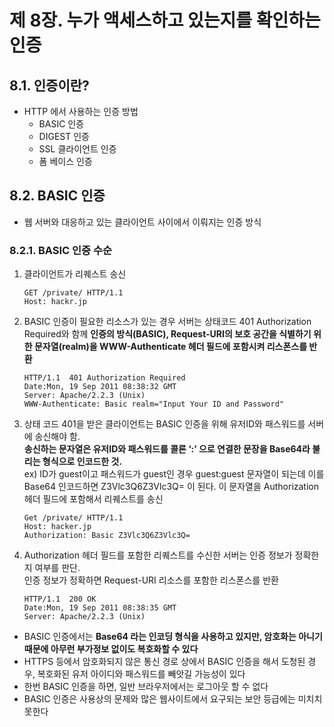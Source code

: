 # 제 8장. 누가 액세스하고 있는지를 확인하는 인증
## 8.1. 인증이란?
- HTTP 에서 사용하는 인증 방법
  - BASIC 인증
  - DIGEST 인증
  - SSL 클라이언트 인증
  - 폼 베이스 인증

## 8.2. BASIC 인증
- 웹 서버와 대응하고 있는 클라이언트 사이에서 이뤄지는 인증 방식

### 8.2.1. BASIC 인증 수순
1. 클라이언트가 리퀘스트 송신
    ```http
    GET /private/ HTTP/1.1 
    Host: hackr.jp
    ```
2. BASIC 인증이 필요한 리소스가 있는 경우 서버는 상태코드 401 Authorization Required와 함께 **인증의 방식(BASIC), Request-URI의 보호 공간을 식별하기 위한 문자열(realm)을 WWW-Authenticate 헤더 필드에 포함시켜 리스폰스를 반환**
    ```http
    HTTP/1.1  401 Authorization Required
    Date:Mon, 19 Sep 2011 08:38:32 GMT
    Server: Apache/2.2.3 (Unix)
    WWW-Authenticate: Basic realm="Input Your ID and Password"
    ```
3. 상태 코드 401을 받은 클라이언트는 BASIC 인증을 위해 유저ID와 패스워드를 서버에 송신해야 함.<br>**송신하는 문자열은 유저ID와 패스워드를 콜론 ‘:’ 으로 연결한 문장을 Base64라 불리는 형식으로 인코드한 것.** <br>ex) ID가 guest이고 패스워드가 guest인 경우 guest:guest 문자열이 되는데 이를 Base64 인코드하면 Z3Vlc3Q6Z3Vlc3Q= 이 된다. 이 문자열을 Authorization 헤더 필드에 포함해서 리퀘스트를 송신
    ```http
    Get /private/ HTTP/1.1
    Host: hacker.jp
    Authorization: Basic Z3Vlc3Q6Z3Vlc3Q=
    ```
4. Authorization 헤더 필드를 포함한 리퀘스트를 수신한 서버는 인증 정보가 정확한지 여부를 판단. <br> 인증 정보가 정확하면 Request-URI 리소스를 포함한 리스폰스를 반환
    ```http
    HTTP/1.1  200 OK
    Date:Mon, 19 Sep 2011 08:38:35 GMT
    Server: Apache/2.2.3 (Unix)
    ```

- BASIC 인증에서는 **Base64 라는 인코딩 형식을 사용하고 있지만, 암호화는 아니기 때문에 아무런 부가정보 없이도 복호화할 수 있다**
- HTTPS 등에서 암호화되지 않은 통신 경로 상에서 BASIC 인증을 해서 도청된 경우, 복호화된 유저 아이디와 패스워드를 빼앗길 가능성이 있다
- 한번 BASIC 인증을 하면, 일반 브라우저에서는 로그아웃 할 수 없다
- BASIC 인증은 사용상의 문제와 많은 웹사이트에서 요구되는 보안 등급에는 미치치 못한다